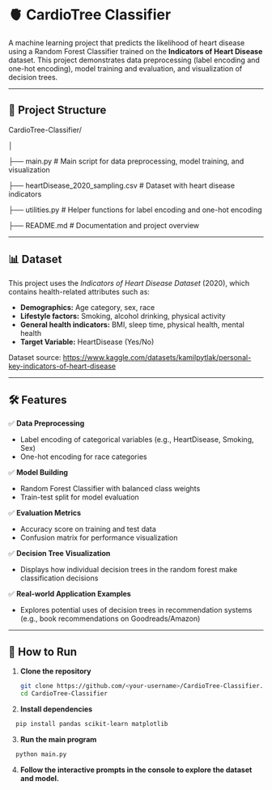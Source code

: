 # 🫀 CardioTree Classifier

A machine learning project that predicts the likelihood of heart disease using a Random Forest Classifier trained on the **Indicators of Heart Disease** dataset. This project demonstrates data preprocessing (label encoding and one-hot encoding), model training and evaluation, and visualization of decision trees.

---

## 📂 Project Structure

CardioTree-Classifier/

│

├── main.py                   # Main script for data preprocessing, model training, and visualization

├── heartDisease_2020_sampling.csv  # Dataset with heart disease indicators

├── utilities.py              # Helper functions for label encoding and one-hot encoding

├── README.md                 # Documentation and project overview

---

## 📊 Dataset

This project uses the *Indicators of Heart Disease Dataset* (2020), which contains health-related attributes such as:

- **Demographics:** Age category, sex, race  
- **Lifestyle factors:** Smoking, alcohol drinking, physical activity  
- **General health indicators:** BMI, sleep time, physical health, mental health  
- **Target Variable:** HeartDisease (Yes/No)

Dataset source: https://www.kaggle.com/datasets/kamilpytlak/personal-key-indicators-of-heart-disease

---

## 🛠 Features

✅ **Data Preprocessing**
- Label encoding of categorical variables (e.g., HeartDisease, Smoking, Sex)
- One-hot encoding for race categories

✅ **Model Building**
- Random Forest Classifier with balanced class weights
- Train-test split for model evaluation

✅ **Evaluation Metrics**
- Accuracy score on training and test data
- Confusion matrix for performance visualization

✅ **Decision Tree Visualization**
- Displays how individual decision trees in the random forest make classification decisions

✅ **Real-world Application Examples**
- Explores potential uses of decision trees in recommendation systems (e.g., book recommendations on Goodreads/Amazon)

---

## 🚀 How to Run

1. **Clone the repository**
   ```bash
   git clone https://github.com/<your-username>/CardioTree-Classifier.git
   cd CardioTree-Classifier
   ```
2. **Install dependencies**
```bash
  pip install pandas scikit-learn matplotlib
```
3. **Run the main program**
```bash
  python main.py
```
4. **Follow the interactive prompts in the console to explore the dataset and model.**
